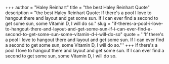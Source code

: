 +++
author = "Haley Reinhart"
title = "the best Haley Reinhart Quote"
description = "the best Haley Reinhart Quote: If there's a pool I love to hangout there and layout and get some sun. If I can ever find a second to get some sun, some Vitamin D, I will do so."
slug = "if-theres-a-pool-i-love-to-hangout-there-and-layout-and-get-some-sun-if-i-can-ever-find-a-second-to-get-some-sun-some-vitamin-d-i-will-do-so"
quote = '''If there's a pool I love to hangout there and layout and get some sun. If I can ever find a second to get some sun, some Vitamin D, I will do so.'''
+++
If there's a pool I love to hangout there and layout and get some sun. If I can ever find a second to get some sun, some Vitamin D, I will do so.
